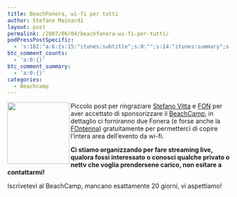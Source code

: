 ```yaml
---
title: BeachFonera, wi-fi per tutti
author: Stefano Mainardi
layout: post
permalink: /2007/06/04/beachfonera-wi-fi-per-tutti/
podPressPostSpecific:
  - 's:182:"a:6:{s:15:"itunes:subtitle";s:0:"";s:14:"itunes:summary";s:0:"";s:15:"itunes:keywords";s:0:"";s:13:"itunes:author";s:0:"";s:15:"itunes:explicit";s:0:"";s:12:"itunes:block";s:2:"no";}";'
btc_comment_counts:
  - 'a:0:{}'
btc_comment_summary:
  - 'a:0:{}'
categories:
  - Beachcamp
---
```

<img src="http://farm2.static.flickr.com/1272/530162476_80f0fde09f.jpg?v=0" align="left" height="140" width="140" />Piccolo post per ringraziare [Stefano Vitta][1] e [FON][2] per aver accettato di sponsorizzare il [BeachCamp][3], in dettaglio ci forniranno due Fonera (e forse anche la [FOntenna][4]) gratuitamente per permetterci di copire l&#8217;intera area dell&#8217;evento da wi-fi.

**Ci stiamo organizzando per fare streaming live, qualora fossi interessato o conosci qualche privato o nettv che voglia prendersene carico, non esitare a contattarmi!**

Iscrivetevi al BeachCamp, mancano esattamente 20 giorni, vi aspettiamo!

 [1]: http://www.bloggers.it/aghenor
 [2]: http://blog.fon.com/it/
 [3]: http://barcamp.org/BeachCamp
 [4]: http://blog.fon.com/it/archive/gadget/fontenna.html